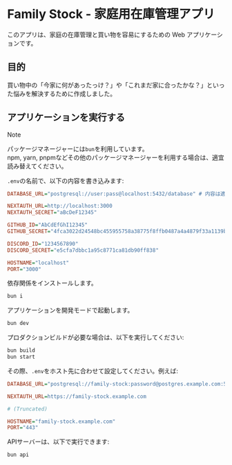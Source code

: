 # Family Stock - 家庭用在庫管理アプリ

このアプリは、家庭の在庫管理と買い物を容易にするための Web アプリケーションです。

## 目的

買い物中の「今家に何があったっけ？」や「これまだ家に合ったかな？」といった悩みを解決するために作成しました。

## アプリケーションを実行する

> [!NOTE]
> パッケージマネージャーには`bun`を利用しています。  
> npm, yarn, pnpmなどその他のパッケージマネージャーを利用する場合は、適宜読み替えてください。

`.env`の名前で、以下の内容を書き込みます:

```ini
DATABASE_URL="postgresql://user:pass@localhost:5432/database" # 内容は適宜置き換えてください

NEXTAUTH_URL=http://localhost:3000
NEXTAUTH_SECRET="aBcDeF12345"

GITHUB_ID="AbCdEfGhI12345"
GITHUB_SECRET="4fca3022d24548bc455955758a38775f8ffb0487a4a4879f33a1139b6d4cb9c2"

DISCORD_ID="1234567890"
DISCORD_SECRET="e5cfa7dbbc1a95c8771ca81db90ff838"

HOSTNAME="localhost"
PORT="3000"
```

依存関係をインストールします。

```bash
bun i
```

アプリケーションを開発モードで起動します。

```bash
bun dev
```

プロダクションビルドが必要な場合は、以下を実行してください:

```bash
bun build
bun start
```

その際、`.env`をホスト先に合わせて設定してください。例えば:

```ini
DATABASE_URL="postgresql://family-stock:password@postgres.example.com:5432/family-stock"

NEXTAUTH_URL=https://family-stock.example.com

# (Truncated)

HOSTNAME="family-stock.example.com"
PORT="443"
```

APIサーバーは、以下で実行できます:

```bash
bun api
```
